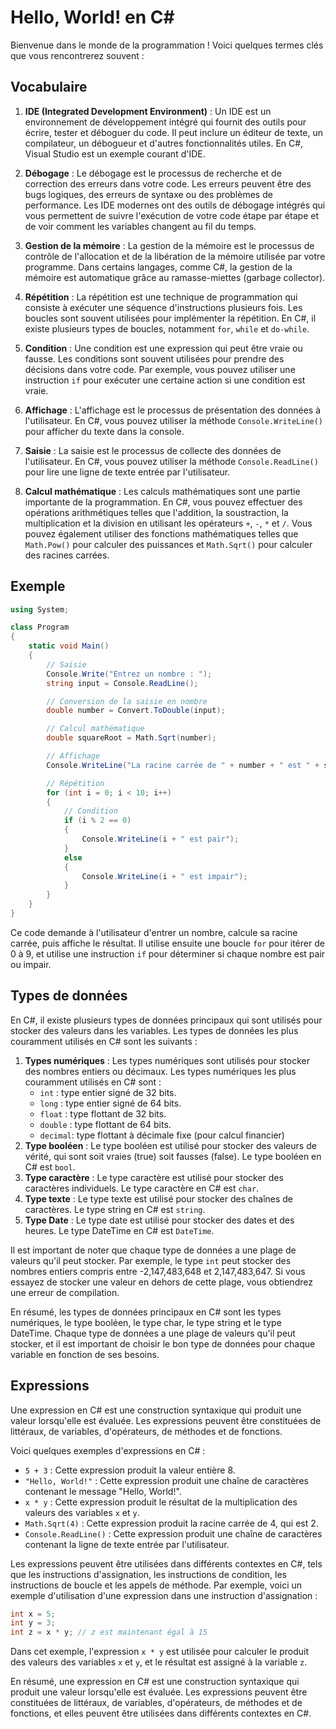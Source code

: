 # Hello, World! en C#

Bienvenue dans le monde de la programmation ! Voici quelques termes clés que vous rencontrerez souvent :

## Vocabulaire

1. **IDE (Integrated Development Environment)** : Un IDE est un environnement de développement intégré qui fournit des
   outils pour écrire, tester et déboguer du code. Il peut inclure un éditeur de texte, un compilateur, un débogueur et
   d'autres fonctionnalités utiles. En C#, Visual Studio est un exemple courant d'IDE.

2. **Débogage** : Le débogage est le processus de recherche et de correction des erreurs dans votre code. Les erreurs
   peuvent être des bugs logiques, des erreurs de syntaxe ou des problèmes de performance. Les IDE modernes ont des
   outils de débogage intégrés qui vous permettent de suivre l'exécution de votre code étape par étape et de voir
   comment les variables changent au fil du temps.

3. **Gestion de la mémoire** : La gestion de la mémoire est le processus de contrôle de l'allocation et de la libération
   de la mémoire utilisée par votre programme. Dans certains langages, comme C#, la gestion de la mémoire est
   automatique grâce au ramasse-miettes (garbage collector).

4. **Répétition** : La répétition est une technique de programmation qui consiste à exécuter une séquence d'instructions
   plusieurs fois. Les boucles sont souvent utilisées pour implémenter la répétition. En C#, il existe plusieurs types
   de boucles, notamment `for`, `while` et `do-while`.

5. **Condition** : Une condition est une expression qui peut être vraie ou fausse. Les conditions sont souvent utilisées
   pour prendre des décisions dans votre code. Par exemple, vous pouvez utiliser une instruction `if` pour exécuter une
   certaine action si une condition est vraie.

6. **Affichage** : L'affichage est le processus de présentation des données à l'utilisateur. En C#, vous pouvez utiliser
   la méthode `Console.WriteLine()` pour afficher du texte dans la console.

7. **Saisie** : La saisie est le processus de collecte des données de l'utilisateur. En C#, vous pouvez utiliser la
   méthode `Console.ReadLine()` pour lire une ligne de texte entrée par l'utilisateur.

8. **Calcul mathématique** : Les calculs mathématiques sont une partie importante de la programmation. En C#, vous
   pouvez effectuer des opérations arithmétiques telles que l'addition, la soustraction, la multiplication et la
   division en utilisant les opérateurs `+`, `-`, `*` et `/`. Vous pouvez également utiliser des fonctions mathématiques
   telles que `Math.Pow()` pour calculer des puissances et `Math.Sqrt()` pour calculer des racines carrées.

## Exemple

```csharp
using System;

class Program
{
    static void Main()
    {
        // Saisie
        Console.Write("Entrez un nombre : ");
        string input = Console.ReadLine();

        // Conversion de la saisie en nombre
        double number = Convert.ToDouble(input);

        // Calcul mathématique
        double squareRoot = Math.Sqrt(number);

        // Affichage
        Console.WriteLine("La racine carrée de " + number + " est " + squareRoot);

        // Répétition
        for (int i = 0; i < 10; i++)
        {
            // Condition
            if (i % 2 == 0)
            {
                Console.WriteLine(i + " est pair");
            }
            else
            {
                Console.WriteLine(i + " est impair");
            }
        }
    }
}
```

Ce code demande à l'utilisateur d'entrer un nombre, calcule sa racine carrée, puis affiche le résultat. Il utilise
ensuite une boucle `for` pour itérer de 0 à 9, et utilise une instruction `if` pour déterminer si chaque nombre est pair
ou impair.

## Types de données

En C#, il existe plusieurs types de données principaux qui sont utilisés pour stocker des valeurs dans les variables.
Les types de données les plus couramment utilisés en C# sont les suivants :

1. **Types numériques** : Les types numériques sont utilisés pour stocker des nombres entiers ou décimaux. Les types
   numériques les plus couramment utilisés en C# sont :
    * `int`    : type entier signé de 32 bits.
    * `long`   : type entier signé de 64 bits.
    * `float`  : type flottant de 32 bits.
    * `double` : type flottant de 64 bits.
    * `decimal`: type flottant à décimale fixe (pour calcul financier)
2. **Type booléen** : Le type booléen est utilisé pour stocker des valeurs de vérité, qui sont soit vraies (true) soit
   fausses (false). Le type booléen en C# est `bool`.
3. **Type caractère** : Le type caractère est utilisé pour stocker des caractères individuels. Le type caractère en C# 
est `char`.
4. **Type texte** : Le type texte est utilisé pour stocker des chaînes de caractères. Le type string en C#
   est `string`.
5. **Type Date** : Le type date est utilisé pour stocker des dates et des heures. Le type DateTime en C#
   est `DateTime`.

Il est important de noter que chaque type de données a une plage de valeurs qu'il peut stocker. Par exemple, le
type `int` peut stocker des nombres entiers compris entre -2,147,483,648 et 2,147,483,647. Si vous essayez de stocker
une valeur en dehors de cette plage, vous obtiendrez une erreur de compilation.

En résumé, les types de données principaux en C# sont les types numériques, le type booléen, le type char, le type
string et le type DateTime. Chaque type de données a une plage de valeurs qu'il peut stocker, et il est important de
choisir le bon type de données pour chaque variable en fonction de ses besoins.

## Expressions

Une expression en C# est une construction syntaxique qui produit une valeur lorsqu'elle est évaluée. Les expressions
peuvent être constituées de littéraux, de variables, d'opérateurs, de méthodes et de fonctions.

Voici quelques exemples d'expressions en C# :

* `5 + 3` : Cette expression produit la valeur entière 8.
* `"Hello, World!"` : Cette expression produit une chaîne de caractères contenant le message "Hello, World!".
* `x * y` : Cette expression produit le résultat de la multiplication des valeurs des variables `x` et `y`.
* `Math.Sqrt(4)` : Cette expression produit la racine carrée de 4, qui est 2.
* `Console.ReadLine()` : Cette expression produit une chaîne de caractères contenant la ligne de texte entrée par
  l'utilisateur.

Les expressions peuvent être utilisées dans différents contextes en C#, tels que les instructions d'assignation, les
instructions de condition, les instructions de boucle et les appels de méthode. Par exemple, voici un exemple
d'utilisation d'une expression dans une instruction d'assignation :

```csharp
int x = 5;
int y = 3;
int z = x * y; // z est maintenant égal à 15
```

Dans cet exemple, l'expression `x * y` est utilisée pour calculer le produit des valeurs des variables `x` et `y`, et le
résultat est assigné à la variable `z`.

En résumé, une expression en C# est une construction syntaxique qui produit une valeur lorsqu'elle est évaluée. Les
expressions peuvent être constituées de littéraux, de variables, d'opérateurs, de méthodes et de fonctions, et elles
peuvent être utilisées dans différents contextes en C#.